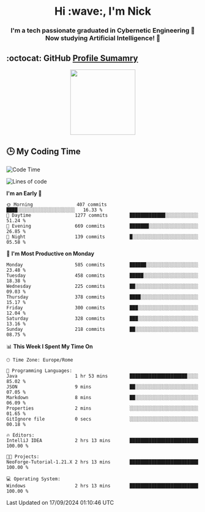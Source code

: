 <h1 align="center">Hi :wave:, I'm Nick</h1>

<h3 align="center">I'm a tech passionate graduated in Cybernetic Engineering 🤖<br>
Now studying Artificial Intelligence! 🧠</h3>


## :octocat: GitHub <a href="https://github.com/vn7n24fzkq/github-profile-summary-cards">Profile Sumamry</a>

<p align="center">
   <img style="height:170px;display:inline-block"  src="http://github-profile-summary-cards.vercel.app/api/cards/profile-details?username=CodeClimberNT&theme=github_dark" />
<!--    <img style="height:170px;display:inline-block"  src="http://github-profile-summary-cards.vercel.app/api/cards/repos-per-language?username=CodeClimberNT&theme=github_dark&exclude=" /> -->
</p>

 ## :clock3: My Coding Time 
 
<!--START_SECTION:waka-->
![Code Time](http://img.shields.io/badge/Code%20Time-369%20hrs%2012%20mins-blue)

![Lines of code](https://img.shields.io/badge/From%20Hello%20World%20I%27ve%20Written-2.8%20million%20lines%20of%20code-blue)

**I'm an Early 🐤** 

```text
🌞 Morning                407 commits         ████░░░░░░░░░░░░░░░░░░░░░   16.33 % 
🌆 Daytime                1277 commits        █████████████░░░░░░░░░░░░   51.24 % 
🌃 Evening                669 commits         ███████░░░░░░░░░░░░░░░░░░   26.85 % 
🌙 Night                  139 commits         █░░░░░░░░░░░░░░░░░░░░░░░░   05.58 % 
```
📅 **I'm Most Productive on Monday** 

```text
Monday                   585 commits         ██████░░░░░░░░░░░░░░░░░░░   23.48 % 
Tuesday                  458 commits         █████░░░░░░░░░░░░░░░░░░░░   18.38 % 
Wednesday                225 commits         ██░░░░░░░░░░░░░░░░░░░░░░░   09.03 % 
Thursday                 378 commits         ████░░░░░░░░░░░░░░░░░░░░░   15.17 % 
Friday                   300 commits         ███░░░░░░░░░░░░░░░░░░░░░░   12.04 % 
Saturday                 328 commits         ███░░░░░░░░░░░░░░░░░░░░░░   13.16 % 
Sunday                   218 commits         ██░░░░░░░░░░░░░░░░░░░░░░░   08.75 % 
```


📊 **This Week I Spent My Time On** 

```text
🕑︎ Time Zone: Europe/Rome

💬 Programming Languages: 
Java                     1 hr 53 mins        █████████████████████░░░░   85.02 % 
JSON                     9 mins              ██░░░░░░░░░░░░░░░░░░░░░░░   07.05 % 
Markdown                 8 mins              ██░░░░░░░░░░░░░░░░░░░░░░░   06.09 % 
Properties               2 mins              ░░░░░░░░░░░░░░░░░░░░░░░░░   01.65 % 
GitIgnore file           0 secs              ░░░░░░░░░░░░░░░░░░░░░░░░░   00.18 % 

🔥 Editors: 
IntelliJ IDEA            2 hrs 13 mins       █████████████████████████   100.00 % 

🐱‍💻 Projects: 
NeoForge-Tutorial-1.21.X 2 hrs 13 mins       █████████████████████████   100.00 % 

💻 Operating System: 
Windows                  2 hrs 13 mins       █████████████████████████   100.00 % 
```


 Last Updated on 17/09/2024 01:10:46 UTC
<!--END_SECTION:waka-->

